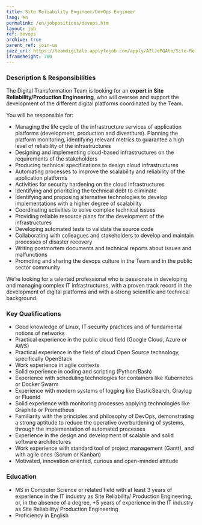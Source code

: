 ```yaml
---
title: Site Reliability Engineer/DevOps Engineer
lang: en
permalink: /en/jobpositions/devops.htm
layout: job
ref: devops
archive: true
parent_ref: join-us
jazz_url: https://teamdigitale.applytojob.com/apply/A2lJePQAte/Site-Reliability-Engineer-DevOps-Engineer
iframeheight: 700
---
```


### Description & Responsibilities
The Digital Transformation Team is looking for an **expert in Site Reliability/Production Engineering**, who will oversee and support the development of the different digital platforms coordinated by the Team.

You will be responsible for:
- Managing the life cycle of the infrastructure services of application platforms (development, production and divestiture). Planning the platform monitoring, identifying relevant metrics to guarantee a high level of reliability of the infrastructures
- Designing and implementing cloud-based infrastructures on the requirements of the stakeholders
- Producing technical specifications to design cloud infrastructures
- Automating processes to improve the scalability and reliability of the application platforms
- Activities for security hardening on the cloud infrastructures
- Identifying and prioritizing the technical debt to eliminate
- Identifying and proposing alternative technologies to develop implementations with a higher degree of scalability
- Coordinating activities to solve complex technical issues
- Providing reliable resource plans for the development of the infrastructures
- Developing automated tests to validate the source code
- Collaborating with colleagues and stakeholders to develop and maintain processes of disaster recovery
- Writing postmortem documents and technical reports about issues and malfunctions
- Promoting and sharing the devops culture in the Team and in the public sector community

We’re looking for a talented professional who is passionate in developing and managing complex IT infrastructures, with a proven track record in the development of digital platforms and with a strong scientific and technical background.


### Key Qualifications
- Good knowledge of Linux, IT security practices and of fundamental notions of networks
- Practical experience in the public cloud field (Google Cloud, Azure or AWS)
- Practical experience in the field of cloud Open Source technology, specifically OpenStack
- Work experience in agile contexts
- Solid experience in coding and scripting (Python/Bash)
- Experience with scheduling technologies for containers like Kubernetes or Docker Swarm
- Experience with modern systems of logging like ElasticSearch, Graylog or Fluentd
- Solid experience with monitoring processes applying technologies like Graphite or Prometheus
- Familiarity with the principles and philosophy of DevOps, demonstrating a strong aptitude to reduce the operative overburdening of systems, through the implementation of automated processes
- Experience in the design and development of scalable and solid software architectures
- Work experience with standard tool of project management (Gantt), and with agile ones (Scrum or Kanban)
- Motivated, innovation oriented, curious and open-minded attitude



### Education
- MS in Computer Science or related field with at least 3 years of experience in the IT industry as Site Reliability/ Production Engineering, or, in the absence of a degree, +5 years of experience in the IT industry as Site Reliability/ Production Engineering
- Proficiency in English




